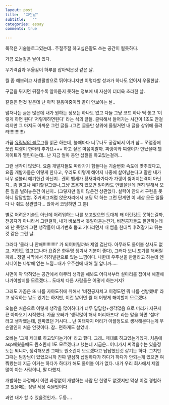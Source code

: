```yaml
---
layout: post
title:  "그런날"
subtitle:   ""
categories: essay
comments: true

---
```




목적은 기술블로그였는데.. 주절주절 하고싶은말도 쓰는 공간이 될듯하다. 

가끔 오늘같은 날이 있다. 

무기력감과 우울감이 하루를 잡아먹은것 같은 날. 

뭘 좀 해보려고 사방팔방으로 뛰어다니지만 이렇다할 성과가 하나도 없어서 우울한날. 

구글을 뒤지면 뒤질수록 알아듣지 못하는 정보에 내 자신이 더더욱 초라한 날. 

갈길은 먼것 같은데 난 아직 걸음마중이라 끝이 안보이는 날..

넘쳐나는 글은 많은데 내가 원하는 정보는 하나도 없고 다들 그냥 코드 하나 띡 놓고 '이렇게 하면 된다''저렇게하면된다' 라는 식의 글들. 클릭해서 들어가는 시간이 1초도 안걸리지만 그 마저도 아까운 그런 글들..(그런 글들만 상위에 올릴거면 내 글을 상위에 올려라!!!!!!!!!!!)

가끔 [유림님의 블로그](https://milooy.wordpress.com/category/%EC%9D%98%EB%AF%B8%EC%9E%88%EB%8A%94-%EC%A3%BC%EC%A0%88%EA%B1%B0%EB%A6%BC/%EC%9D%BC%EC%83%81/)를 읽곤 하는데, 볼때마다 너무나도 공감되서 이거 참... 쪼랩중에 쪼랩 찌랭이 한마리 추가요+++ 하고 싶은 마음이랄까. 찌랭이와 찌랭이가 만났을때 헬게이트가 열린다는데.. 난 지금 얼마 동안 삽질을 하고있는걸까... 

그런 생각이 많았다. 요즘 개발자들도 따라가기 힘들다는 기술변화 속도에 맞추겠다고, 요즘 개발자들은 이렇게 한다고, 우리도 이렇게 해야지 나중에 살아남는다고 말한 내가 너무 섣불리 얘기한건 아닌지.. 괜히 뱁새가 황새따라가다가 가랭이 찢어지는격이 아닌지.. 좀 알고나 얘기할걸그랬나,그냥 조용히 있으면 일이라도 안많을텐데 괜히 말해서 모든 일을 벌려놓은건 아닌지.. (그렇지만 일이 많은건 상관없다. 실력이 안되서 구현을 못하니 답답할뿐. 주커버그처럼 앉은자리에서 코딩 막 하는 그런 단계면 이 세상 모든 일들 다 나 줘도 상관없다... 앉아서 코딩하면 그 뿐)  

별로 어려운기술도 아닌데 어려워하는 나를 보고있으면 도대체 왜 이런것도 못하는걸까, 전공자가 아니라서 그런걸까, 내가 바보라서 못알아듣는건가, 비전공자들도 잘만하는데 왜 난 못할까 그런 생각들이 대기번호 뽑고 기다리면서 내 뺨을 한대씩 후려갈기고 튀는것 같은 그런 날.

그러다 '몰라 나 안해!!!!!!!!!!!' 가 되어버릴까봐 제일 겁난다. 아무래도 물어볼 상사도 없고, 지인도 없고(그나마 요즘은 한두명 생겨서 기분이 좋다), 그러다 보니 포기를 해버릴까봐.. 정말 사막에서 허허벌판으로 있는 느낌이다. 나한테 우주선을 만들라고 하는데 엔지니어는 나밖에 없는 느낌...내가 우주선에 대해 뭘 압니까..... 

사면이 꽉 막혀있는 공간에서 아무리 생각을 해봐도 어디서부터 실마리를 잡아서 해결해나가야할지를 모르겠다... 도대체 다른 사람들은 어떻게 하는거지? 

그래도 가끔은 또 나름 자아도취에 취해서 '비전공자치고 이정도면 뭐 나름 선방했네' 라고 생각하는 날도 있기는 하지만, 이런 날이면 뭘 더 어떻게 해야할지 모르겠다. 

오늘은 처음으로 이렇게 생각을 많이하다가 너무 답답함+생각많음 으로 머리가 지끈지끈 아파오기 시작했다. 가끔 오빠가 '생각많이 해서 머리아프다' 라는 말을 하면 '설마' 라고 생각했는데, 진짜였던 거시다... 난 여태까지 머리가 아플정도로 생각해본다는게 무슨말인지 처음 안것이다. 참.. 편하게도 살았네.

오빠는 '그게 제대로 하고있다는거야' 라고 했다. 그래.. 제대로 하고있는거겠지. 처음에 asp배웠을때도 뭔소린지 1도 모르겠다고 했는데 지금은.. 어디가서 써먹을수는 있을정도는 되니까, 생각해보면 그때도 뭔소린지 모르겠다고 답답했던것 같기는 하다. 그치만 그때는 팀장님이 있었으니까 진짜 열심히 삽질하다가 하다가 하다가 안되는게 있으면 여쭤봤는데 지금 이거는 하다가 하다가 해도 물어볼 이가 없다. 내가 우리 회사에서 제일 많이 아는 사람이니, 말 다했지. 

개발하는 과정에서 이런 과정없이 개발하는 사람 단 한명도 없겠지만 막상 이걸 경험하고 있을때는 정말 세상 죽을맛이다

과연 내가 할 수 있을것인가.. 두둥....








